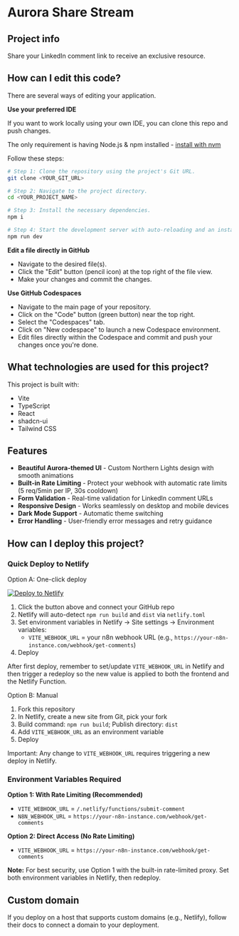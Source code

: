 # Aurora Share Stream

## Project info

Share your LinkedIn comment link to receive an exclusive resource.

## How can I edit this code?

There are several ways of editing your application.

**Use your preferred IDE**

If you want to work locally using your own IDE, you can clone this repo and push changes.

The only requirement is having Node.js & npm installed - [install with nvm](https://github.com/nvm-sh/nvm#installing-and-updating)

Follow these steps:

```sh
# Step 1: Clone the repository using the project's Git URL.
git clone <YOUR_GIT_URL>

# Step 2: Navigate to the project directory.
cd <YOUR_PROJECT_NAME>

# Step 3: Install the necessary dependencies.
npm i

# Step 4: Start the development server with auto-reloading and an instant preview.
npm run dev
```

**Edit a file directly in GitHub**

- Navigate to the desired file(s).
- Click the "Edit" button (pencil icon) at the top right of the file view.
- Make your changes and commit the changes.

**Use GitHub Codespaces**

- Navigate to the main page of your repository.
- Click on the "Code" button (green button) near the top right.
- Select the "Codespaces" tab.
- Click on "New codespace" to launch a new Codespace environment.
- Edit files directly within the Codespace and commit and push your changes once you're done.

## What technologies are used for this project?

This project is built with:

- Vite
- TypeScript
- React
- shadcn-ui
- Tailwind CSS

## Features

- **Beautiful Aurora-themed UI** - Custom Northern Lights design with smooth animations
- **Built-in Rate Limiting** - Protect your webhook with automatic rate limits (5 req/5min per IP, 30s cooldown)
- **Form Validation** - Real-time validation for LinkedIn comment URLs
- **Responsive Design** - Works seamlessly on desktop and mobile devices
- **Dark Mode Support** - Automatic theme switching
- **Error Handling** - User-friendly error messages and retry guidance

## How can I deploy this project?

### Quick Deploy to Netlify

Option A: One-click deploy

[![Deploy to Netlify](https://www.netlify.com/img/deploy/button.svg)](https://app.netlify.com/start/deploy?repository=https://github.com/nick-choudhary/aurora-share-stream-main)

1. Click the button above and connect your GitHub repo
2. Netlify will auto-detect `npm run build` and `dist` via `netlify.toml`
3. Set environment variables in Netlify → Site settings → Environment variables:
   - `VITE_WEBHOOK_URL` = your n8n webhook URL (e.g., `https://your-n8n-instance.com/webhook/get-comments`)
4. Deploy

After first deploy, remember to set/update `VITE_WEBHOOK_URL` in Netlify and then trigger a redeploy so the new value is applied to both the frontend and the Netlify Function.

Option B: Manual

1. Fork this repository
2. In Netlify, create a new site from Git, pick your fork
3. Build command: `npm run build`; Publish directory: `dist`
4. Add `VITE_WEBHOOK_URL` as an environment variable
5. Deploy

Important: Any change to `VITE_WEBHOOK_URL` requires triggering a new deploy in Netlify.

### Environment Variables Required

**Option 1: With Rate Limiting (Recommended)**
- `VITE_WEBHOOK_URL` = `/.netlify/functions/submit-comment`
- `N8N_WEBHOOK_URL` = `https://your-n8n-instance.com/webhook/get-comments`

**Option 2: Direct Access (No Rate Limiting)**
- `VITE_WEBHOOK_URL` = `https://your-n8n-instance.com/webhook/get-comments`

**Note:** For best security, use Option 1 with the built-in rate-limited proxy. Set both environment variables in Netlify, then redeploy.

## Custom domain

If you deploy on a host that supports custom domains (e.g., Netlify), follow their docs to connect a domain to your deployment.
